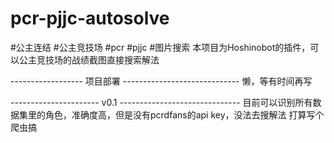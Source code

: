 # pcr-pjjc-autosolve
#公主连结 #公主竞技场 #pcr #pjjc #图片搜索 
本项目为Hoshinobot的插件，可以公主竞技场的战绩截图直接搜索解法

------------------ 项目部署 -----------------------------
懒，等有时间再写






---------------------- v0.1 ------------------------------
目前可以识别所有数据集里的角色，准确度高，但是没有pcrdfans的api key，没法去搜解法
打算写个爬虫搞
